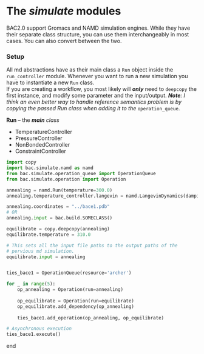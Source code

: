 # The *simulate* modules

BAC2.0 support Gromacs and NAMD simulation engines.
While they have their separate class structure, you can use them 
interchangeably in most cases. You can also convert between the two.

### Setup

All md abstractions have as their main class a `Run` object inside the `run_controller` module.
Whenever you want to run a new simulation you have to instantiate a new `Run`
class.  
If you are creating a workflow, you most likely will *__only__* need to `deepcopy` 
the first instance, and modify some parameter and the input/output. *__Note__: I think an even 
 better way to handle reference semantics problem is by copying the passed Run class when adding 
 it to the* `operation_queue`.


**Run** – the _**main** class_   
- TemperatureController  
- PressureController  
- NonBondedController  
- ConstraintController

```python
import copy
import bac.simulate.namd as namd
from bac.simulate.operation_queue import OperationQueue
from bac.simulate.operation import Operation

annealing = namd.Run(temperature=300.0)
annealing.temperature_controller.langevin = namd.LangevinDynamics(damping=0.4)

annealing.coordinates = "../bace1.pdb"
# OR
annealing.input = bac.build.SOMECLASS()

equilibrate = copy.deepcopy(annealing)
equilibrate.temperature = 310.0

# This sets all the input file paths to the output paths of the
# pervious md simulation.
equilibrate.input = annealing


ties_bace1 = OperationQueue(resource='archer')

for _ in range(5):
    op_annealing = Operation(run=annealing)
    
    op_equilibrate = Operation(run=equilibrate)
    op_equilibrate.add_dependency(op_annealing)
    
    ties_bace1.add_operation(op_annealing, op_equilibrate)

# Asynchronous execution
ties_bace1.execute()
```
end
